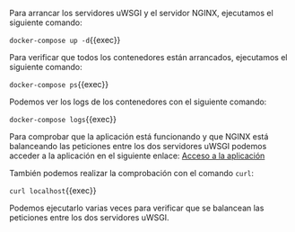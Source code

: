 Para arrancar los servidores uWSGI y el servidor NGINX, ejecutamos el siguiente comando:

`docker-compose up -d`{{exec}}

Para verificar que todos los contenedores están arrancados, ejecutamos el siguiente comando:

`docker-compose ps`{{exec}}

Podemos ver los logs de los contenedores con el siguiente comando:

`docker-compose logs`{{exec}}

Para comprobar que la aplicación está funcionando y que NGINX está balanceando las peticiones entre los dos servidores 
uWSGI podemos acceder a la aplicación en el siguiente enlace: [Acceso a la aplicación]({{TRAFFIC_HOST1_80}})

También podemos realizar la comprobación con el comando `curl`:

`curl localhost`{{exec}}

Podemos ejecutarlo varias veces para verificar que se balancean las peticiones entre los dos servidores uWSGI.